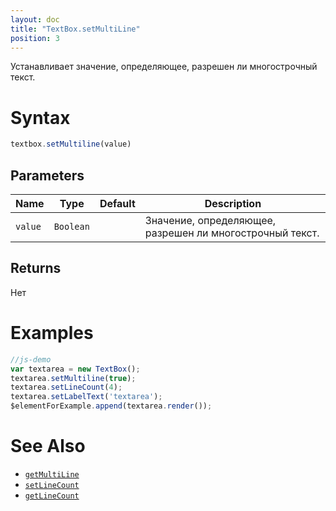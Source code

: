 ```yaml
---
layout: doc
title: "TextBox.setMultiLine"
position: 3
---
```


Устанавливает значение, определяющее, разрешен ли многострочный текст.

# Syntax

```js
textbox.setMultiline(value)
```

## Parameters

|Name|Type|Default|Description|
|----|----|-------|-----------|
|`value`|`Boolean`| |Значение, определяющее, разрешен ли многострочный текст.|

## Returns

Нет

# Examples

```js
//js-demo
var textarea = new TextBox();
textarea.setMultiline(true);
textarea.setLineCount(4);
textarea.setLabelText('textarea');
$elementForExample.append(textarea.render());
```

# See Also

* [`getMultiLine`](../TextBox.getMultiline/)
* [`setLineCount`](../TextBox.setLineCount/)
* [`getLineCount`](../TextBox.getLineCount/)
